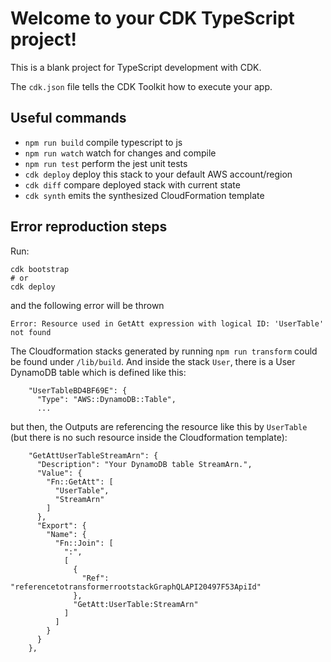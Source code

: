 # Welcome to your CDK TypeScript project!

This is a blank project for TypeScript development with CDK.

The `cdk.json` file tells the CDK Toolkit how to execute your app.

## Useful commands

- `npm run build` compile typescript to js
- `npm run watch` watch for changes and compile
- `npm run test` perform the jest unit tests
- `cdk deploy` deploy this stack to your default AWS account/region
- `cdk diff` compare deployed stack with current state
- `cdk synth` emits the synthesized CloudFormation template

## Error reproduction steps

Run:

```
cdk bootstrap
# or
cdk deploy

```

and the following error will be thrown

```
Error: Resource used in GetAtt expression with logical ID: 'UserTable' not found
```

The Cloudformation stacks generated by running `npm run transform` could be found under `/lib/build`. And inside the stack `User`, there is a User DynamoDB table which is defined like this:

```
    "UserTableBD4BF69E": {
      "Type": "AWS::DynamoDB::Table",
      ...
```

but then, the Outputs are referencing the resource like this by `UserTable` (but there is no such resource inside the Cloudformation template):

```
    "GetAttUserTableStreamArn": {
      "Description": "Your DynamoDB table StreamArn.",
      "Value": {
        "Fn::GetAtt": [
          "UserTable",
          "StreamArn"
        ]
      },
      "Export": {
        "Name": {
          "Fn::Join": [
            ":",
            [
              {
                "Ref": "referencetotransformerrootstackGraphQLAPI20497F53ApiId"
              },
              "GetAtt:UserTable:StreamArn"
            ]
          ]
        }
      }
    },
```
